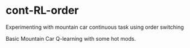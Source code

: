# cont-RL-order
Experimenting with mountain car continuous task using order switching

Basic Mountain Car Q-learning with some hot mods. 
